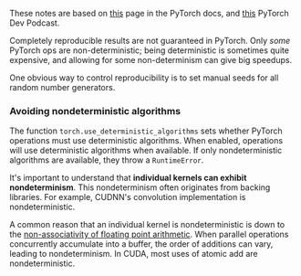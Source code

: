 These notes are based on [this](https://pytorch.org/docs/stable/notes/randomness.html#reproducibility) page in the PyTorch docs, and [this](https://pytorch-dev-podcast.simplecast.com/episodes/torchuse-deterministic-algorithms-7OUBuJKe) PyTorch Dev Podcast.

Completely reproducible results are not guaranteed in PyTorch. Only *some* PyTorch ops are non-deterministic; being deterministic is sometimes quite expensive, and allowing for some non-determinism can give big speedups.

One obvious way to control reproducibility is to set manual seeds for all random number generators.

### Avoiding nondeterministic algorithms
The function `torch.use_deterministic_algorithms` sets whether PyTorch operations must use deterministic algorithms. When enabled, operations will use deterministic algorithms when available. If only nondeterministic algorithms are available, they throw a `RuntimeError`.

It's important to understand that **individual kernels can exhibit nondeterminism**. This nondeterminism often originates from backing libraries. For example, CUDNN's convolution implementation is nondeterministic.

A common reason that an individual kernel is nondeterministic is down to the [non-associativity of floating point arithmetic](../CSAPP/Chapter%202/Floating%20Point.md). When parallel operations concurrently accumulate into a buffer, the order of additions can vary, leading to nondeterminism. In CUDA, most uses of atomic add are nondeterministic.

